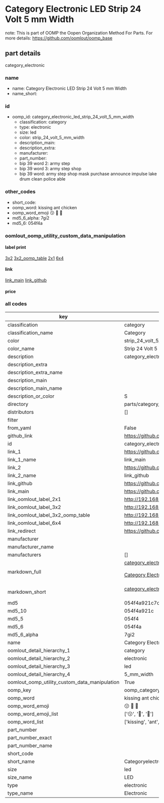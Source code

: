 # Category Electronic LED Strip 24 Volt 5 mm Width  

note: This is part of OOMP the Oopen Organization Method For Parts. For more details: https://github.com/oomlout/oomp_base

##  part details
  



category_electronic



### name
* name: Category Electronic LED Strip 24 Volt 5 mm Width
* name_short: 
### id
* oomp_id: category_electronic_led_strip_24_volt_5_mm_width
  * classification: category
  * type: electronic
  * size: led
  * color: strip_24_volt_5_mm_width
  * description_main: 
  * description_extra: 
  * manufacturer: 
  * part_number: 
  * bip 39 word 2: army step
  * bip 39 word 3: army step shop
  * bip 39 word: army step shop mask purchase announce impulse lake drum clean police able

### other_codes
* short_code: 
* oomp_word: kissing ant chicken
* oomp_word_emoji :kissing: :ant: :chicken:
* md5_6_alpha: 7gi2
* md5_6: 054f4a






### oomlout_oomp_utility_custom_data_manipulation
#### label print
[3x2](http://192.168.1.245:1112/?label=oomp%207gi2)
[3x2_oomp_table](http://192.168.1.108:1112/?label=oomp%207gi2)
[2x1](http://192.168.1.242:1112/?label=oomp%207gi2)
[6x4](http://192.168.1.55:1112/?label=oomp%207gi2)    

#### link

[link_main](https://github.com/oomlout/oomlout_oomp_version_1_messy/tree/main/parts/category_electronic_led_strip_24_volt_5_mm_width) [link_github](https://github.com/oomlout/oomlout_oomp_version_1_messy/tree/main/parts/category_electronic_led_strip_24_volt_5_mm_width)                             

#### price







### all codes 
| key | value |  
| --- | --- |  
| classification | category |  
| classification_name | Category |  
| color | strip_24_volt_5_mm_width |  
| color_name | Strip 24 Volt 5 mm Width |  
| description | category_electronic |  
| description_extra |  |  
| description_extra_name |  |  
| description_main |  |  
| description_main_name |  |  
| description_or_color | S  |  
| directory | parts/category_electronic_led_strip_24_volt_5_mm_width |  
| distributors | [] |  
| filter |  |  
| from_yaml | False |  
| github_link | https://github.com/oomlout/oomlout_oomp_part_src/tree/main/parts/category_electronic_led_strip_24_volt_5_mm_width |  
| id | category_electronic_led_strip_24_volt_5_mm_width |  
| link_1 | https://github.com/oomlout/oomlout_oomp_version_1_messy/tree/main/parts/category_electronic_led_strip_24_volt_5_mm_width |  
| link_1_name | link_main |  
| link_2 | https://github.com/oomlout/oomlout_oomp_version_1_messy/tree/main/parts/category_electronic_led_strip_24_volt_5_mm_width |  
| link_2_name | link_github |  
| link_github | https://github.com/oomlout/oomlout_oomp_version_1_messy/tree/main/parts/category_electronic_led_strip_24_volt_5_mm_width |  
| link_main | https://github.com/oomlout/oomlout_oomp_version_1_messy/tree/main/parts/category_electronic_led_strip_24_volt_5_mm_width |  
| link_oomlout_label_2x1 | http://192.168.1.242:1112/?label=oomp%207gi2 |  
| link_oomlout_label_3x2 | http://192.168.1.245:1112/?label=oomp%207gi2 |  
| link_oomlout_label_3x2_oomp_table | http://192.168.1.108:1112/?label=oomp%207gi2 |  
| link_oomlout_label_6x4 | http://192.168.1.55:1112/?label=oomp%207gi2 |  
| link_redirect | https://github.com/oomlout/oomlout_oomp_version_1_messy/tree/main/parts/category_electronic_led_strip_24_volt_5_mm_width |  
| manufacturer |  |  
| manufacturer_name |  |  
| manufacturers | [] |  
| markdown_full | [category_electronic_led_strip_24_volt_5_mm_width](none)<br>[](none)<br>[Category Electronic Led Strip 24 Volt 5 Mm Width](none)<br><br> |  
| markdown_short | [category_electronic_led_strip_24_volt_5_mm_width](none)<br><br> |  
| md5 | 054f4a921c7cae44255718878d755860 |  
| md5_10 | 054f4a921c |  
| md5_5 | 054f4 |  
| md5_6 | 054f4a |  
| md5_6_alpha | 7gi2 |  
| name | Category Electronic LED Strip 24 Volt 5 mm Width |  
| oomlout_detail_hierarchy_1 | category |  
| oomlout_detail_hierarchy_2 | electronic |  
| oomlout_detail_hierarchy_3 | led |  
| oomlout_detail_hierarchy_4 | 5_mm_width |  
| oomlout_oomp_utility_custom_data_manipulation | True |  
| oomp_key | oomp_category_electronic_led_strip_24_volt_5_mm_width |  
| oomp_word | kissing ant chicken |  
| oomp_word_emoji | :kissing: :ant: :chicken: |  
| oomp_word_emoji_list | [':kissing:', ':ant:', ':chicken:'] |  
| oomp_word_list | ['kissing', 'ant', 'chicken'] |  
| part_number |  |  
| part_number_exact |  |  
| part_number_name |  |  
| short_code |  |  
| short_name | Categoryelectronic |  
| size | led |  
| size_name | LED |  
| type | electronic |  
| type_name | Electronic |  
